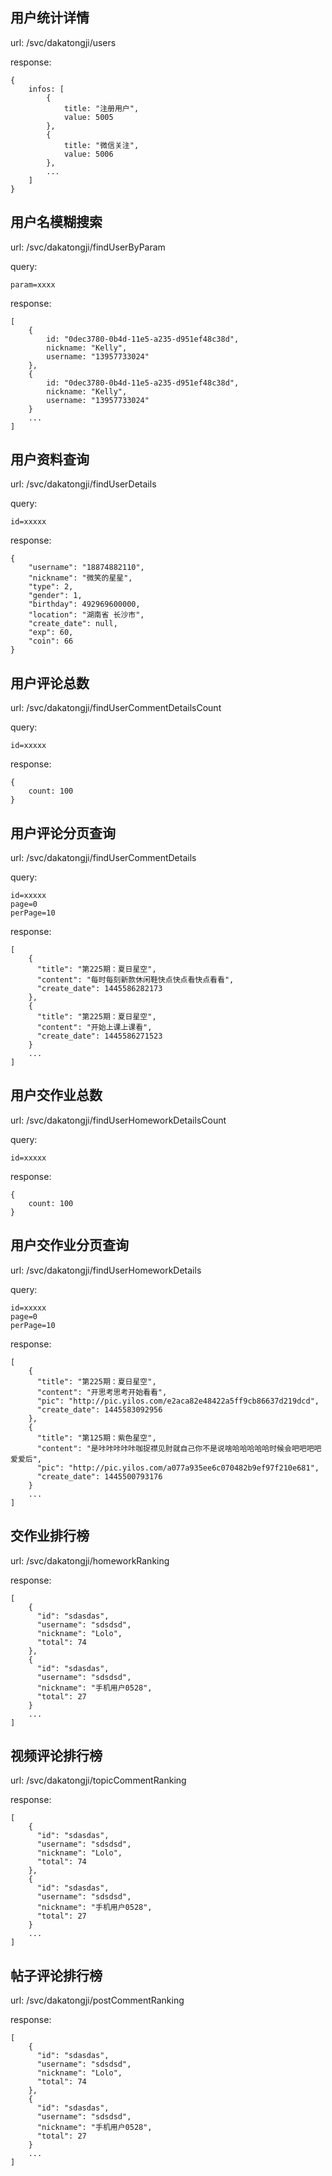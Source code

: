 ## 用户统计详情

url: /svc/dakatongji/users

response:

	{
		infos: [
			{
				title: "注册用户",
				value: 5005
			},
			{
				title: "微信关注",
				value: 5006
			},
			...
		]
	}
	
## 用户名模糊搜索

url: /svc/dakatongji/findUserByParam

query:
    
    param=xxxx

response:

	[
	    {
	        id: "0dec3780-0b4d-11e5-a235-d951ef48c38d",
	        nickname: "Kelly",
	        username: "13957733024"
	    },
	    {
            id: "0dec3780-0b4d-11e5-a235-d951ef48c38d",
            nickname: "Kelly",
            username: "13957733024"
        }
        ...
	]
	
## 用户资料查询

url: /svc/dakatongji/findUserDetails

query:
    
    id=xxxxx

response:

    {
        "username": "18874882110",
        "nickname": "微笑的星星",
        "type": 2,
        "gender": 1,
        "birthday": 492969600000,
        "location": "湖南省 长沙市",
        "create_date": null,
        "exp": 60,
        "coin": 66
    }
    
## 用户评论总数

url: /svc/dakatongji/findUserCommentDetailsCount

query:
    
    id=xxxxx

response:

    {
        count: 100
    }
    
## 用户评论分页查询

url: /svc/dakatongji/findUserCommentDetails

query:
    
    id=xxxxx
    page=0
    perPage=10

response:

    [
        {
          "title": "第225期：夏日星空",
          "content": "每时每刻新款休闲鞋快点快点看快点看看",
          "create_date": 1445586282173
        },
        {
          "title": "第225期：夏日星空",
          "content": "开始上课上课看",
          "create_date": 1445586271523
        }
        ...
    ]
    
## 用户交作业总数

url: /svc/dakatongji/findUserHomeworkDetailsCount

query:
    
    id=xxxxx

response:

    {
        count: 100
    }
    
## 用户交作业分页查询

url: /svc/dakatongji/findUserHomeworkDetails

query:
    
    id=xxxxx
    page=0
    perPage=10

response:

    [
        {
          "title": "第225期：夏日星空",
          "content": "开思考思考开始看看",
          "pic": "http://pic.yilos.com/e2aca82e48422a5ff9cb86637d219dcd",
          "create_date": 1445583092956
        },
        {
          "title": "第125期：紫色星空",
          "content": "是咔咔咔咔咔咖捉襟见肘就自己你不是说啥哈哈哈哈哈时候会吧吧吧吧爱爱后",
          "pic": "http://pic.yilos.com/a077a935ee6c070482b9ef97f210e681",
          "create_date": 1445500793176
        }
        ...
    ]

## 交作业排行榜

url: /svc/dakatongji/homeworkRanking

response:
	
	[
        {
          "id": "sdasdas",
          "username": "sdsdsd",
          "nickname": "Lolo",
          "total": 74
        },
        {
          "id": "sdasdas",
          "username": "sdsdsd",
          "nickname": "手机用户0528",
          "total": 27
        }
        ...
    ]

## 视频评论排行榜

url: /svc/dakatongji/topicCommentRanking

response:
	
	[
        {
          "id": "sdasdas",
          "username": "sdsdsd",
          "nickname": "Lolo",
          "total": 74
        },
        {
          "id": "sdasdas",
          "username": "sdsdsd",
          "nickname": "手机用户0528",
          "total": 27
        }
        ...
    ]

## 帖子评论排行榜

url: /svc/dakatongji/postCommentRanking

response:
	
	[
        {
          "id": "sdasdas",
          "username": "sdsdsd",
          "nickname": "Lolo",
          "total": 74
        },
        {
          "id": "sdasdas",
          "username": "sdsdsd",
          "nickname": "手机用户0528",
          "total": 27
        }
        ...
    ]
